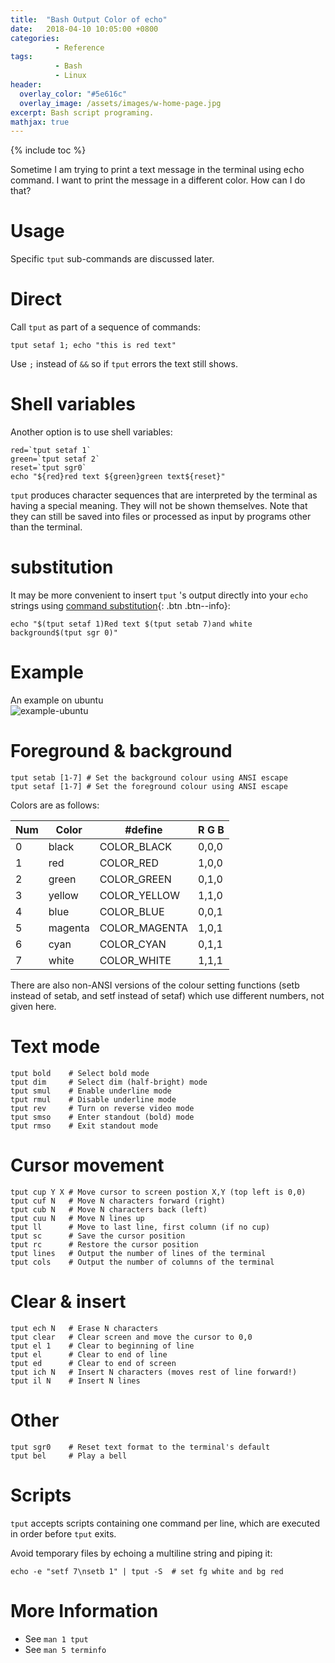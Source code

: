 ```yaml
---
title:  "Bash Output Color of echo"
date:   2018-04-10 10:05:00 +0800
categories:
          - Reference
tags:          
          - Bash
          - Linux
header:
  overlay_color: "#5e616c"
  overlay_image: /assets/images/w-home-page.jpg
excerpt: Bash script programing.
mathjax: true
---
```



{% include toc %}

Sometime I am trying to print a text message in the terminal using echo command.
I want to print the message in a different color. How can I do that?

# Usage

Specific `tput` sub-commands are discussed later.


# Direct 
Call `tput` as part of a sequence of commands:

```
tput setaf 1; echo "this is red text"
```
Use `;` instead of `&&` so if `tput` errors the text still shows.

# Shell variables

Another option is to use shell variables:

```
red=`tput setaf 1`
green=`tput setaf 2`
reset=`tput sgr0`
echo "${red}red text ${green}green text${reset}"
```

`tput` produces character sequences that are interpreted by the terminal as having a special meaning. They will not be shown themselves. Note that they can still be saved into files or processed as input by programs other than the terminal.

# substitution

It may be more convenient to insert `tput` 's output directly into your `echo` strings using [command substitution][command-substitution]{: .btn .btn--info}:

```
echo "$(tput setaf 1)Red text $(tput setab 7)and white background$(tput sgr 0)"
```

# Example

An example on ubuntu  
![example-ubuntu][example-ubuntu]

# Foreground & background

```
tput setab [1-7] # Set the background colour using ANSI escape
tput setaf [1-7] # Set the foreground colour using ANSI escape
```
Colors are as follows:

Num|Color|#define|R G B
-|-|-|-
0    |black     |COLOR_BLACK     |0,0,0
1    |red       |COLOR_RED       |1,0,0
2    |green     |COLOR_GREEN     |0,1,0
3    |yellow    |COLOR_YELLOW    |1,1,0
4    |blue      |COLOR_BLUE      |0,0,1
5    |magenta   |COLOR_MAGENTA   |1,0,1
6    |cyan      |COLOR_CYAN      |0,1,1
7    |white     |COLOR_WHITE     |1,1,1 


There are also non-ANSI versions of the colour setting functions (setb instead of setab, and setf instead of setaf) which use different numbers, not given here.

# Text mode

```
tput bold    # Select bold mode
tput dim     # Select dim (half-bright) mode
tput smul    # Enable underline mode
tput rmul    # Disable underline mode
tput rev     # Turn on reverse video mode
tput smso    # Enter standout (bold) mode
tput rmso    # Exit standout mode
```
# Cursor movement

```
tput cup Y X # Move cursor to screen postion X,Y (top left is 0,0)
tput cuf N   # Move N characters forward (right)
tput cub N   # Move N characters back (left)
tput cuu N   # Move N lines up
tput ll      # Move to last line, first column (if no cup)
tput sc      # Save the cursor position
tput rc      # Restore the cursor position
tput lines   # Output the number of lines of the terminal
tput cols    # Output the number of columns of the terminal
```

# Clear & insert

```
tput ech N   # Erase N characters
tput clear   # Clear screen and move the cursor to 0,0
tput el 1    # Clear to beginning of line
tput el      # Clear to end of line
tput ed      # Clear to end of screen
tput ich N   # Insert N characters (moves rest of line forward!)
tput il N    # Insert N lines
```

# Other

```
tput sgr0    # Reset text format to the terminal's default
tput bel     # Play a bell
```

# Scripts

`tput` accepts scripts containing one command per line, which are executed in order before `tput` exits.

Avoid temporary files by echoing a multiline string and piping it:

```
echo -e "setf 7\nsetb 1" | tput -S  # set fg white and bg red
```

# More Information 

* See `man 1 tput`
* See `man 5 terminfo`

[command-substitution]: http://tldp.org/LDP/abs/html/commandsub.html
[example-ubuntu]: {{site.url}}{{site.baseurl}}/assets/images/posts/BashOutputColor001.png

